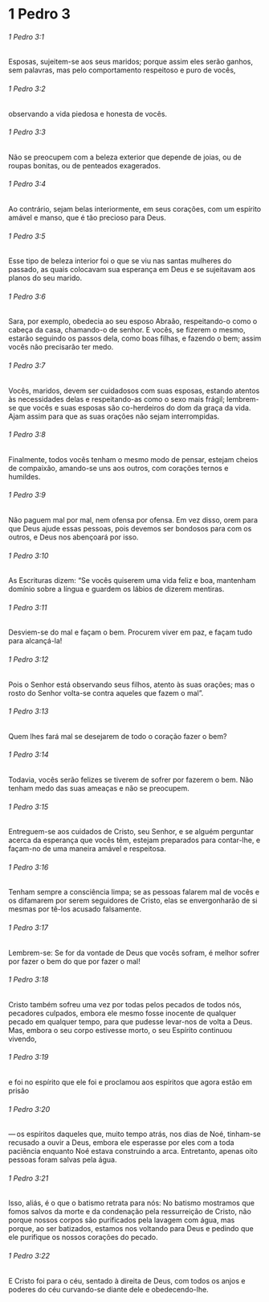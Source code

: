 # 1 Pedro 3

###### 1 Pedro 3:1

Esposas, sujeitem-se aos seus maridos; porque assim eles serão ganhos, sem palavras, mas pelo comportamento respeitoso e puro de vocês,

###### 1 Pedro 3:2

observando a vida piedosa e honesta de vocês.

###### 1 Pedro 3:3

Não se preocupem com a beleza exterior que depende de joias, ou de roupas bonitas, ou de penteados exagerados.

###### 1 Pedro 3:4

Ao contrário, sejam belas interiormente, em seus corações, com um espírito amável e manso, que é tão precioso para Deus.

###### 1 Pedro 3:5

Esse tipo de beleza interior foi o que se viu nas santas mulheres do passado, as quais colocavam sua esperança em Deus e se sujeitavam aos planos do seu marido.

###### 1 Pedro 3:6

Sara, por exemplo, obedecia ao seu esposo Abraão, respeitando-o como o cabeça da casa, chamando-o de senhor. E vocês, se fizerem o mesmo, estarão seguindo os passos dela, como boas filhas, e fazendo o bem; assim vocês não precisarão ter medo.

###### 1 Pedro 3:7

Vocês, maridos, devem ser cuidadosos com suas esposas, estando atentos às necessidades delas e respeitando-as como o sexo mais frágil; lembrem-se que vocês e suas esposas são co-herdeiros do dom da graça da vida. Ajam assim para que as suas orações não sejam interrompidas.

###### 1 Pedro 3:8

Finalmente, todos vocês tenham o mesmo modo de pensar, estejam cheios de compaixão, amando-se uns aos outros, com corações ternos e humildes.

###### 1 Pedro 3:9

Não paguem mal por mal, nem ofensa por ofensa. Em vez disso, orem para que Deus ajude essas pessoas, pois devemos ser bondosos para com os outros, e Deus nos abençoará por isso.

###### 1 Pedro 3:10

As Escrituras dizem: “Se vocês quiserem uma vida feliz e boa, mantenham domínio sobre a língua e guardem os lábios de dizerem mentiras.

###### 1 Pedro 3:11

Desviem-se do mal e façam o bem. Procurem viver em paz, e façam tudo para alcançá-la!

###### 1 Pedro 3:12

Pois o Senhor está observando seus filhos, atento às suas orações; mas o rosto do Senhor volta-se contra aqueles que fazem o mal”.

###### 1 Pedro 3:13

Quem lhes fará mal se desejarem de todo o coração fazer o bem?

###### 1 Pedro 3:14

Todavia, vocês serão felizes se tiverem de sofrer por fazerem o bem. Não tenham medo das suas ameaças e não se preocupem.

###### 1 Pedro 3:15

Entreguem-se aos cuidados de Cristo, seu Senhor, e se alguém perguntar acerca da esperança que vocês têm, estejam preparados para contar-lhe, e façam-no de uma maneira amável e respeitosa.

###### 1 Pedro 3:16

Tenham sempre a consciência limpa; se as pessoas falarem mal de vocês e os difamarem por serem seguidores de Cristo, elas se envergonharão de si mesmas por tê-los acusado falsamente.

###### 1 Pedro 3:17

Lembrem-se: Se for da vontade de Deus que vocês sofram, é melhor sofrer por fazer o bem do que por fazer o mal!

###### 1 Pedro 3:18

Cristo também sofreu uma vez por todas pelos pecados de todos nós, pecadores culpados, embora ele mesmo fosse inocente de qualquer pecado em qualquer tempo, para que pudesse levar-nos de volta a Deus. Mas, embora o seu corpo estivesse morto, o seu Espírito continuou vivendo,

###### 1 Pedro 3:19

e foi no espírito que ele foi e proclamou aos espíritos que agora estão em prisão

###### 1 Pedro 3:20

— os espíritos daqueles que, muito tempo atrás, nos dias de Noé, tinham-se recusado a ouvir a Deus, embora ele esperasse por eles com a toda paciência enquanto Noé estava construindo a arca. Entretanto, apenas oito pessoas foram salvas pela água.

###### 1 Pedro 3:21

Isso, aliás, é o que o batismo retrata para nós: No batismo mostramos que fomos salvos da morte e da condenação pela ressurreição de Cristo, não porque nossos corpos são purificados pela lavagem com água, mas porque, ao ser batizados, estamos nos voltando para Deus e pedindo que ele purifique os nossos corações do pecado.

###### 1 Pedro 3:22

E Cristo foi para o céu, sentado à direita de Deus, com todos os anjos e poderes do céu curvando-se diante dele e obedecendo-lhe.

